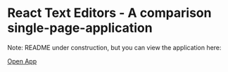 # React Text Editors - A comparison single-page-application

Note: README under construction, but you can view the application here:

[Open App](https://react-text-editors.surge.sh/)